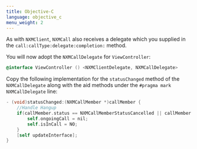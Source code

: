 ```yaml
---
title: Objective-C
language: objective_c
menu_weight: 2
---
```


As with `NXMClient`, `NXMCall` also receives a delegate which you supplied in the `call:callType:delegate:completion:` method.  

You will now adopt the `NXMCallDelegate` for `ViewController`:

```objective-c
@interface ViewController () <NXMClientDelegate, NXMCallDelegate>

```

Copy the following implementation for the `statusChanged` method of the `NXMCallDelegate` along with the aid methods under the `#pragma mark NXMCallDelegate` line:

```objective-c
- (void)statusChanged:(NXMCallMember *)callMember {
    //Handle Hangup
    if(callMember.status == NXMCallMemberStatusCancelled || callMember.status == NXMCallMemberStatusCompleted) {
        self.ongoingCall = nil;
        self.isInCall = NO;
    }
    [self updateInterface];
}

```
